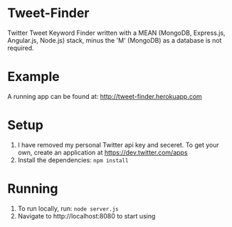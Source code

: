 Tweet-Finder
============

Twitter Tweet Keyword Finder written with a MEAN (MongoDB, Express.js, Angular.js, Node.js) stack, minus the 'M' (MongoDB) as a database is not required.

Example
============

A running app can be found at: http://tweet-finder.herokuapp.com

Setup
============

1. I have removed my personal Twitter api key and seceret. To get your own, create an application at https://dev.twitter.com/apps
2. Install the dependencies: `npm install`

Running
============

1. To run locally, run: `node server.js`
2. Navigate to http://localhost:8080 to start using



